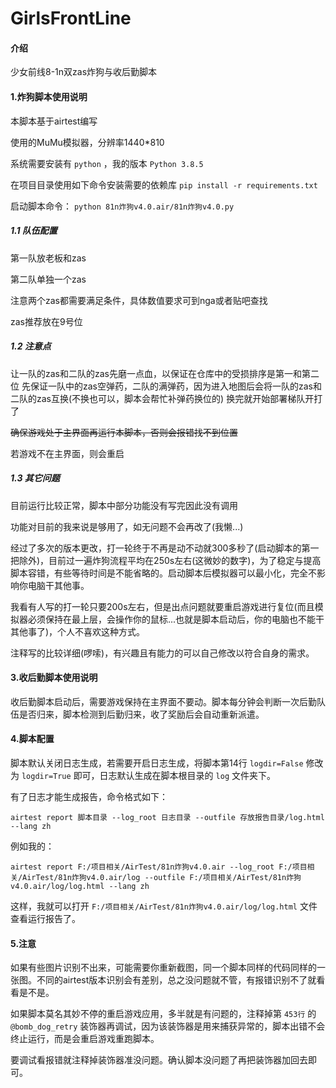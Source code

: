 # GirlsFrontLine

#### 介绍
少女前线8-1n双zas炸狗与收后勤脚本

#### 1.炸狗脚本使用说明
本脚本基于airtest编写

使用的MuMu模拟器，分辨率1440*810

系统需要安装有 `python` ，我的版本 `Python 3.8.5`

在项目目录使用如下命令安装需要的依赖库
`pip install -r requirements.txt`

启动脚本命令： `python 81n炸狗v4.0.air/81n炸狗v4.0.py`

##### 1.1 队伍配置

第一队放老板和zas

第二队单独一个zas

注意两个zas都需要满足条件，具体数值要求可到nga或者贴吧查找

zas推荐放在9号位

##### 1.2 注意点

让一队的zas和二队的zas先磨一点血，以保证在仓库中的受损排序是第一和第二位
先保证一队中的zas空弹药，二队的满弹药，因为进入地图后会将一队的zas和二队的zas互换(不换也可以，脚本会帮忙补弹药换位的)
换完就开始部署梯队开打了

~~确保游戏处于主界面再运行本脚本，否则会报错找不到位置~~

若游戏不在主界面，则会重启

##### 1.3 其它问题
目前运行比较正常，脚本中部分功能没有写完因此没有调用

功能对目前的我来说是够用了，如无问题不会再改了(我懒...)

经过了多次的版本更改，打一轮终于不再是动不动就300多秒了(启动脚本的第一把除外)，目前过一遍炸狗流程平均在250s左右(这微妙的数字)，为了稳定与提高脚本容错，有些等待时间是不能省略的。启动脚本后模拟器可以最小化，完全不影响你电脑干其他事。

我看有人写的打一轮只要200s左右，但是出点问题就要重启游戏进行复位(而且模拟器必须保持在最上层，会操作你的鼠标...也就是脚本启动后，你的电脑也不能干其他事了)，个人不喜欢这种方式。

注释写的比较详细(啰嗦)，有兴趣且有能力的可以自己修改以符合自身的需求。



#### 3.收后勤脚本使用说明
收后勤脚本启动后，需要游戏保持在主界面不要动。脚本每分钟会判断一次后勤队伍是否归来，脚本检测到后勤归来，收了奖励后会自动重新派遣。



#### 4.脚本配置

脚本默认关闭日志生成，若需要开启日志生成，将脚本第14行 `logdir=False` 修改为 `logdir=True`  即可，日志默认生成在脚本根目录的 `log` 文件夹下。

有了日志才能生成报告，命令格式如下：

```
airtest report 脚本目录 --log_root 日志目录 --outfile 存放报告目录/log.html --lang zh
```

例如我的：

```
airtest report F:/项目相关/AirTest/81n炸狗v4.0.air --log_root F:/项目相关/AirTest/81n炸狗v4.0.air/log --outfile F:/项目相关/AirTest/81n炸狗v4.0.air/log/log.html --lang zh
```

这样，我就可以打开 `F:/项目相关/AirTest/81n炸狗v4.0.air/log/log.html` 文件查看运行报告了。



#### 5.注意

如果有些图片识别不出来，可能需要你重新截图，同一个脚本同样的代码同样的一张图。不同的airtest版本识别会有差别，总之没问题就不管，有报错识别不了就看看是不是。

如果脚本莫名其妙不停的重启游戏应用，多半就是有问题的，注释掉第 `453行` 的 `@bomb_dog_retry` 装饰器再调试，因为该装饰器是用来捕获异常的，脚本出错不会终止运行，而是会重启游戏重跑脚本。

要调试看报错就注释掉装饰器准没问题。确认脚本没问题了再把装饰器加回去即可。

